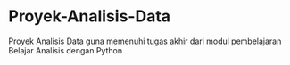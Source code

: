 # Proyek-Analisis-Data
Proyek Analisis Data guna memenuhi tugas akhir dari modul pembelajaran Belajar Analisis dengan Python
